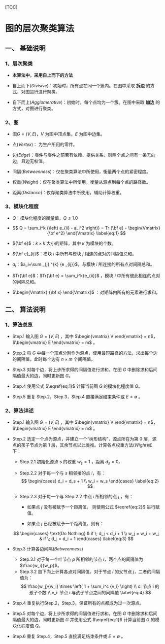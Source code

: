 <!-- mathjax config similar to math.stackexchange -->
<script type="text/x-mathjax-config">
MathJax.Hub.Config({
    TeX: { equationNumbers: { autoNumber: "AMS" } },
    jax: ["input/TeX", "output/HTML-CSS"],
    tex2jax: {
        inlineMath: [ ['$', '$'] ],
        displayMath: [ ['$$', '$$']],
        processEscapes: true,
        skipTags: ['script', 'noscript', 'style', 'textarea', 'pre', 'code']
    },
    messageStyle: "none",
    "HTML-CSS": { 
        preferredFont: "TeX",
        availableFonts: ["STIX","TeX"],
        linebreaks: { automatic: true } 
    },
    SVG: { linebreaks: { automatic: true } }
});
</script>
<script type="text/javascript" src="http://cdn.mathjax.org/mathjax/latest/MathJax.js?config=TeX-AMS-MML_HTMLorMML"> </script>


[TOC]

# 图的层次聚类算法

## 一、 基础说明

### 1、层次聚类

- **本算法中，采用自上而下的方法**


- 自上而下(*Divisive*)：初始时，所有点在同一个簇内。在图中采取 **拆边** 的方式，对图进行进行聚类。

- 自下而上(*Agglomerative*)：初始时，每个点均为一个簇。在图中采取 **加边** 的方式，对图进行聚类。


###  2、图

- 图$G=(V, E)$，$V$ 为图中顶点集，$E$ 为图中边集。

- 点(*Vertex*)： 为生产所用的零件。

- 边(*Edge*)：零件与零件之前若有依赖、提供关系，则两个点之间有一条无向边，且边无权值。

- 间隔(*Betweenness*)：仅在聚类算法中所使用，衡量两个点的紧密程度。

- 权重(*Weight*)：仅在聚类算法中所使用，衡量从源点到每个点的路径数。

- 距离(*Distance*)：仅存聚类算法中所使用，辅助计算权重。

### 3、模块化程度

- $Q$：模块化程度的衡量值，$Q\leq1.0$

- $$
  Q = \sum_i^k {\left( e_{ii} - a_i^2 \right)} = Tr {\bf e} - 	    
  	\begin{Vmatrix} 
  		{\bf e^2} 
  	\end{Vmatrix}
  	\label{eq:1}
  $$

- ${\bf e}$：$k \times k$ 大小的矩阵，其中 $k$ 为模块的个数。

- ${\bf e}_{ij}$：模块 $i$ 中所有与模块 $j$ 相连的点对的间隔值总和。

- $a_i$：$a_i=\sum _{j} ^{k} {e _{ij}}$，与模块 $i$ 所连接的所有点对间隔总和。

- $Tr{\bf e}$：$Tr{\bf e} = \sum_i^k{e_{ii}}$ ，模块 $i$ 中所有彼此相连的点对的间隔总和。

- $\begin{Vmatrix} {\bf x} \end{Vmatrix}$ ：对矩阵内所有的元素进行求和。

## 二、 算法说明

### 1、算法总览

- Step.1 输入图 $G=(V, E)$ ，其中 $\begin{vmatrix} V \end{vmatrix} = n$， $\begin{vmatrix} E \end{vmatrix} = m$ 。

- Step.2 将 $G$ 中每一个顶点分别作为源点，使用最短路径的方法，求出每个边的间隔值，此时每个边有 $n \times m$ 个间隔值。

- Step.3 对每个边，将上步所求得的间隔值进行求和。在图 $G$ 中删除求和后间隔值最大的边，同时更新图 $G$。

- Step.4 使用公式 $\eqref{eq:1}$ 计算当前图 $G$ 的模块化程度值 $Q$。

- Step.5 重复 Step.2，Step.3，Step.4 直接满足结束条件或 $E = \emptyset$ 。

### 2、算法详述

- Step.1 输入图 $G=(V, E)$ ，其中 $\begin{vmatrix} V \end{vmatrix} = n$， $\begin{vmatrix} E \end{vmatrix} = m$ 。

- Step.2 选定一个点为源点，并建立一个“树形结构”，源点所在为第 $0$ 层，源点的孩子节点为第 $1$ 层，其余节点以此类推。计算各点权重方法(*Wight*)如下：
  - Step.2.1 初始化源点 $s$ 的权重 $w_s = 1$ ，距离 $d_s = 0$。

  - Step.2.2 对于每一个与 $s$ 相邻接的点 $i$，有：
    $$
    \begin{cases}
     	 d_i = d_s + 1 \\ w_i = w_s
    \end{cases}
    \label{eq:2}
    $$

  - Step.2.3 对于每一个与 Step.2.2 中点 $i$ 所相邻的点 $j$ ，有：
    - 如果点 $j$ 没有被赋予一个距离值， 则使用公式 $\eqref{eq:2}$ 进行赋值。

    - 如果点 $j$ 已经被赋予一个距离值，则有：

  $$
  \begin{cases}
    \text{Do Nothing} &  if  \; d_j < d_i + 1 \\
    w_j = w_i + w_j	& 	if \; d_j = d_i + 1
  \end{cases}
  \label{eq:3}
  $$

- Step.3 计算各边间隔(*Betweenness*)
  - Step.3.1 对于每一个叶节点 $p$ 所相邻的节点 $i$，两个点的间隔值为 $\frac{w_i}{w_p}$。
  - Step.3.2 自下向上计算各点对间隔值。对于节点 $i$ 的父节点 $j$，二者的间隔值为：
    $$
    \frac{w_j}{w_i} \times \left( 1 + \sum_i^c {v_i} \right) \\
    c: 节点 i 的孩子个数 \\
    v_i: 节点 i 与孩子节点之间的间隔值
    \label{eq:4}
    $$

- Step.4 重复执行Step.2，Step.3，保证所有的点都成为过一次源点。

- Step.5 对每个边，将上步所求得的间隔值进行求和。在图 $G$ 中删除求和后间隔值最大的边，同时更新图 $G$ 并使用公式 $\eqref{eq:1}$ 计算当前图 $G$ 的模块化程度值 $Q$。

- Step.6 重复 Step.4，Step.5 直接满足结束条件或 $E = \emptyset$ 。


